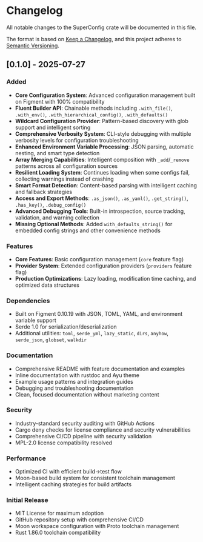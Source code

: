 # Changelog

All notable changes to the SuperConfig crate will be documented in this file.

The format is based on [Keep a Changelog](https://keepachangelog.com/en/1.0.0/),
and this project adheres to [Semantic Versioning](https://semver.org/spec/v2.0.0.html).

## [0.1.0] - 2025-07-27

### Added

- **Core Configuration System**: Advanced configuration management built on Figment with 100% compatibility
- **Fluent Builder API**: Chainable methods including `.with_file()`, `.with_env()`, `.with_hierarchical_config()`, `.with_defaults()`
- **Wildcard Configuration Provider**: Pattern-based discovery with glob support and intelligent sorting
- **Comprehensive Verbosity System**: CLI-style debugging with multiple verbosity levels for configuration troubleshooting
- **Enhanced Environment Variable Processing**: JSON parsing, automatic nesting, and smart type detection
- **Array Merging Capabilities**: Intelligent composition with `_add`/`_remove` patterns across all configuration sources
- **Resilient Loading System**: Continues loading when some configs fail, collecting warnings instead of crashing
- **Smart Format Detection**: Content-based parsing with intelligent caching and fallback strategies
- **Access and Export Methods**: `.as_json()`, `.as_yaml()`, `.get_string()`, `.has_key()`, `.debug_config()`
- **Advanced Debugging Tools**: Built-in introspection, source tracking, validation, and warning collection
- **Missing Optional Methods**: Added `with_defaults_string()` for embedded config strings and other convenience methods

### Features

- **Core Features**: Basic configuration management (`core` feature flag)
- **Provider System**: Extended configuration providers (`providers` feature flag)
- **Production Optimizations**: Lazy loading, modification time caching, and optimized data structures

### Dependencies

- Built on Figment 0.10.19 with JSON, TOML, YAML, and environment variable support
- Serde 1.0 for serialization/deserialization
- Additional utilities: `toml`, `serde_yml`, `lazy_static`, `dirs`, `anyhow`, `serde_json`, `globset`, `walkdir`

### Documentation

- Comprehensive README with feature documentation and examples
- Inline documentation with rustdoc and Ayu theme
- Example usage patterns and integration guides
- Debugging and troubleshooting documentation
- Clean, focused documentation without marketing content

### Security

- Industry-standard security auditing with GitHub Actions
- Cargo deny checks for license compliance and security vulnerabilities
- Comprehensive CI/CD pipeline with security validation
- MPL-2.0 license compatibility resolved

### Performance

- Optimized CI with efficient build→test flow
- Moon-based build system for consistent toolchain management
- Intelligent caching strategies for build artifacts

### Initial Release

- MIT License for maximum adoption
- GitHub repository setup with comprehensive CI/CD
- Moon workspace configuration with Proto toolchain management
- Rust 1.86.0 toolchain compatibility
